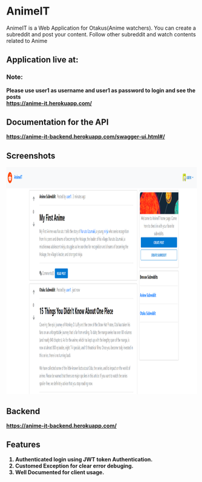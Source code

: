 # AnimeIT
AnimeIT is a Web Application for Otakus(Anime watchers). You can create a subreddit and post your content. Follow other subreddit and watch contents related to Anime

## Application live at: <p>
### <b>Note: <b>
Please use user1 as username and user1 as password to login and see the posts \
<https://anime-it.herokuapp.com/>

 ## Documentation for the API
  <https://anime-it-backend.herokuapp.com/swagger-ui.html#/>
  
  ## Screenshots
  <img src="https://raw.githubusercontent.com/Shubhojeetban/AnimeIT/main/screenshots/home-page.png" width=100% height= 600>
  
  ## Backend 
  <https://anime-it-backend.herokuapp.com/>
  
  ## Features
  
  1. Authenticated login using JWT token Authentication. 
  2. Customed Exception for clear error debuging. 
  3. Well Documented for client usage. 
